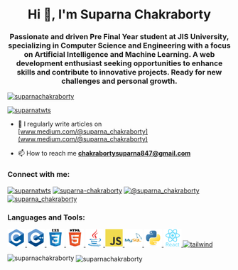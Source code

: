 <h1 align="center">Hi 👋, I'm Suparna Chakraborty</h1>
<h3 align="center">Passionate and driven Pre Final Year student at JIS University, specializing in Computer Science and Engineering with a focus on Artificial Intelligence and Machine Learning. A web development enthusiast seeking opportunities to enhance skills and contribute to innovative projects. Ready for new challenges and personal growth.</h3>

<p align="left"> <a href="https://github.com/ryo-ma/github-profile-trophy"><img src="https://github-profile-trophy.vercel.app/?username=suparnachakraborty" alt="suparnachakraborty" /></a> </p>

<p align="left"> <a href="https://twitter.com/suparnatwts" target="blank"><img src="https://img.shields.io/twitter/follow/suparnatwts?logo=twitter&style=for-the-badge" alt="suparnatwts" /></a> </p>

- 📝 I regularly write articles on [www.medium.com/@suparna_chakraborty](www.medium.com/@suparna_chakraborty)

- 📫 How to reach me **chakrabortysuparna847@gmail.com**

<h3 align="left">Connect with me:</h3>
<p align="left">
<a href="https://twitter.com/suparnatwts" target="blank"><img align="center" src="https://raw.githubusercontent.com/rahuldkjain/github-profile-readme-generator/master/src/images/icons/Social/twitter.svg" alt="suparnatwts" height="30" width="40" /></a>
<a href="https://linkedin.com/in/suparna-chakraborty" target="blank"><img align="center" src="https://raw.githubusercontent.com/rahuldkjain/github-profile-readme-generator/master/src/images/icons/Social/linked-in-alt.svg" alt="suparna-chakraborty" height="30" width="40" /></a>
<a href="https://medium.com/@suparna_chakraborty" target="blank"><img align="center" src="https://raw.githubusercontent.com/rahuldkjain/github-profile-readme-generator/master/src/images/icons/Social/medium.svg" alt="@suparna_chakraborty" height="30" width="40" /></a>
<a href="https://www.leetcode.com/suparna_chakraborty" target="blank"><img align="center" src="https://raw.githubusercontent.com/rahuldkjain/github-profile-readme-generator/master/src/images/icons/Social/leet-code.svg" alt="suparna_chakraborty" height="30" width="40" /></a>
</p>

<h3 align="left">Languages and Tools:</h3>
<p align="left"> <a href="https://www.cprogramming.com/" target="_blank" rel="noreferrer"> <img src="https://raw.githubusercontent.com/devicons/devicon/master/icons/c/c-original.svg" alt="c" width="40" height="40"/> </a> <a href="https://www.w3schools.com/cpp/" target="_blank" rel="noreferrer"> <img src="https://raw.githubusercontent.com/devicons/devicon/master/icons/cplusplus/cplusplus-original.svg" alt="cplusplus" width="40" height="40"/> </a> <a href="https://www.w3schools.com/css/" target="_blank" rel="noreferrer"> <img src="https://raw.githubusercontent.com/devicons/devicon/master/icons/css3/css3-original-wordmark.svg" alt="css3" width="40" height="40"/> </a> <a href="https://www.w3.org/html/" target="_blank" rel="noreferrer"> <img src="https://raw.githubusercontent.com/devicons/devicon/master/icons/html5/html5-original-wordmark.svg" alt="html5" width="40" height="40"/> </a> <a href="https://www.java.com" target="_blank" rel="noreferrer"> <img src="https://raw.githubusercontent.com/devicons/devicon/master/icons/java/java-original.svg" alt="java" width="40" height="40"/> </a> <a href="https://developer.mozilla.org/en-US/docs/Web/JavaScript" target="_blank" rel="noreferrer"> <img src="https://raw.githubusercontent.com/devicons/devicon/master/icons/javascript/javascript-original.svg" alt="javascript" width="40" height="40"/> </a> <a href="https://www.mysql.com/" target="_blank" rel="noreferrer"> <img src="https://raw.githubusercontent.com/devicons/devicon/master/icons/mysql/mysql-original-wordmark.svg" alt="mysql" width="40" height="40"/> </a> <a href="https://www.python.org" target="_blank" rel="noreferrer"> <img src="https://raw.githubusercontent.com/devicons/devicon/master/icons/python/python-original.svg" alt="python" width="40" height="40"/> </a> <a href="https://reactjs.org/" target="_blank" rel="noreferrer"> <img src="https://raw.githubusercontent.com/devicons/devicon/master/icons/react/react-original-wordmark.svg" alt="react" width="40" height="40"/> </a> <a href="https://tailwindcss.com/" target="_blank" rel="noreferrer"> <img src="https://www.vectorlogo.zone/logos/tailwindcss/tailwindcss-icon.svg" alt="tailwind" width="40" height="40"/> </a> </p>

<p><img align="left" src="https://github-readme-stats.vercel.app/api/top-langs?username=suparnachakraborty&show_icons=true&locale=en&layout=compact" alt="suparnachakraborty" /></p>

<p>&nbsp;<img align="center" src="https://github-readme-stats.vercel.app/api?username=suparnachakraborty&show_icons=true&locale=en" alt="suparnachakraborty" /></p>

